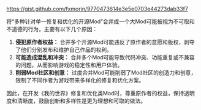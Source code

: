 https://gist.github.com/fxmorin/9770473614e3e5e0703e44273dab33f7

将“多种针对单一修复和优化的开源Mod”合并成一个大Mod可能被视为不可取和不道德的行为，主要有以下几个原因：
1. **侵犯原作者权益：** 合并多个开源Mod可能违反了原作者的意愿和版权，剥夺了他们分别发布和维护自己作品的权利。
2. **可能造成混乱和冲突：** 合并多个Mod可能导致代码冲突、功能重复或不兼容的问题，从而影响游戏的稳定性和用户体验。
4. **削弱Mod社区和创意：** 过度合并Mod可能削弱了Mod社区的创造力和创意，限制了不同作者为游戏带来多样化的修复和优化方案。

因此，在开发《我的世界》修复和优化类Mod时，尊重原作者的权益，保持透明度和清晰度，鼓励创新和多样性是更为理想和可取的做法。